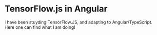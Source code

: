 # TensorFlow.js in Angular
I have been stuyding TensorFlow.JS, and adapting to Angular/TypeScript. Here one can find what I am doing! 

